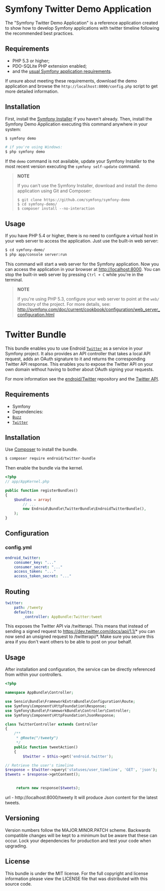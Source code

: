 Symfony Twitter Demo Application
========================

The "Symfony Twitter Demo Application" is a reference application created to show how
to develop Symfony applications with twitter timeline following the recommended best practices.

Requirements
------------

  * PHP 5.3 or higher;
  * PDO-SQLite PHP extension enabled;
  * and the [usual Symfony application requirements](http://symfony.com/doc/current/reference/requirements.html).

If unsure about meeting these requirements, download the demo application and
browse the `http://localhost:8000/config.php` script to get more detailed
information.

Installation
------------

First, install the [Symfony Installer](https://github.com/symfony/symfony-installer)
if you haven't already. Then, install the Symfony Demo Application executing
this command anywhere in your system:

```bash
$ symfony demo

# if you're using Windows:
$ php symfony demo
```

If the `demo` command is not available, update your Symfony Installer to the
most recent version executing the `symfony self-update` command.

> **NOTE**
>
> If you can't use the Symfony Installer, download and install the demo
> application using Git and Composer:
>
>     $ git clone https://github.com/symfony/symfony-demo
>     $ cd symfony-demo/
>     $ composer install --no-interaction

Usage
-----

If you have PHP 5.4 or higher, there is no need to configure a virtual host
in your web server to access the application. Just use the built-in web server:

```bash
$ cd symfony-demo/
$ php app/console server:run
```

This command will start a web server for the Symfony application. Now you can
access the application in your browser at <http://localhost:8000>. You can
stop the built-in web server by pressing `Ctrl + C` while you're in the
terminal.

> **NOTE**
>
> If you're using PHP 5.3, configure your web server to point at the `web/`
> directory of the project. For more details, see:
> http://symfony.com/doc/current/cookbook/configuration/web_server_configuration.html

Twitter Bundle
==============

This bundle enables you to use Endroid [`Twitter`](https://github.com/endroid/Twitter) as a service in your Symfony project.
It also provides an API controller that takes a local API request, adds an OAuth signature to it and returns the corresponding
Twitter API response. This enables you to expose the Twitter API on your own domain without having to bother about OAuth
signing your requests.

For more information see the [endroid/Twitter](https://github.com/endroid/Twitter) repository and the [Twitter API](https://dev.twitter.com/docs/api/1.1).

## Requirements

* Symfony
* Dependencies:
 * [`Buzz`](https://github.com/kriswallsmith/Buzz)
 * [`Twitter`](https://github.com/endroid/Twitter)

## Installation

Use [Composer](https://getcomposer.org/) to install the bundle.

``` bash
$ composer require endroid/twitter-bundle
```

Then enable the bundle via the kernel.

``` php
<?php
// app/AppKernel.php

public function registerBundles()
{
    $bundles = array(
        // ...
        new Endroid\Bundle\TwitterBundle\EndroidTwitterBundle(),
    );
}
```

## Configuration

### config.yml

```yaml
endroid_twitter:
    consumer_key: "..."
    consumer_secret: "..."
    access_token: "..."
    access_token_secret: "..."
```

## Routing

``` yml
twitter:
    path: /tweety
    defaults: 
        _controller: AppBundle:Twitter:tweet  
```

This exposes the Twitter API via <yourdomain>/twitterapi. This means that instead of sending a signed request to
https://dev.twitter.com/docs/api/1.1/* you can now send an unsigned request to <yourdomain>/twitterapi/*. Make sure you
secure this area if you don't want others to be able to post on your behalf.

## Usage

After installation and configuration, the service can be directly referenced from within your controllers.

```php
<?php

namespace AppBundle\Controller;

use Sensio\Bundle\FrameworkExtraBundle\Configuration\Route;
use Symfony\Component\HttpFoundation\Response;
use Symfony\Bundle\FrameworkBundle\Controller\Controller;
use Symfony\Component\HttpFoundation\JsonResponse;

class TwitterController extends Controller
{
    /**
     * @Route("/tweety")
     */
    public function tweetAction()
    {
        $twitter = $this->get('endroid.twitter');

// Retrieve the user's timeline
$response = $twitter->query('statuses/user_timeline', 'GET', 'json');
$tweets = $response->getContent();
     

     return new response($tweets);
```

url - http://localhost:8000/tweety
It will produce Json content for the latest tweets.

## Versioning

Version numbers follow the MAJOR.MINOR.PATCH scheme. Backwards compatible
changes will be kept to a minimum but be aware that these can occur. Lock
your dependencies for production and test your code when upgrading.

## License

This bundle is under the MIT license. For the full copyright and license
information please view the LICENSE file that was distributed with this source code.

